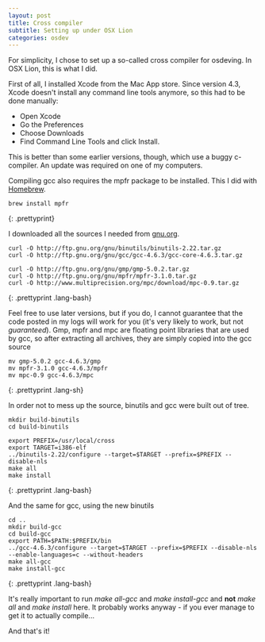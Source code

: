 ```yaml
---
layout: post
title: Cross compiler
subtitle: Setting up under OSX Lion
categories: osdev
---
```


For simplicity, I chose to set up a so-called cross compiler for osdeving.  In
OSX Lion, this is what I did.

First of all, I installed Xcode from the Mac App store.  Since version 4.3,
Xcode doesn't install any command line tools anymore, so this had to be done
manually:

- Open Xcode
- Go the Preferences
- Choose Downloads
- Find Command Line Tools and click Install.

This is better than some earlier versions, though, which use a buggy
c-compiler. An update was required on one of my computers.

Compiling gcc also requires the mpfr package to be installed. This I did with
[Homebrew](http://mxcl.github.com/homebrew/).

	brew install mpfr
{: .prettyprint}

I downloaded all the sources I needed from [gnu.org](http://gnu.org).

	curl -O http://ftp.gnu.org/gnu/binutils/binutils-2.22.tar.gz
	curl -O http://ftp.gnu.org/gnu/gcc/gcc-4.6.3/gcc-core-4.6.3.tar.gz
	
	curl -O http://ftp.gnu.org/gnu/gmp/gmp-5.0.2.tar.gz
	curl -O http://ftp.gnu.org/gnu/mpfr/mpfr-3.1.0.tar.gz
	curl -O http://www.multiprecision.org/mpc/download/mpc-0.9.tar.gz
{: .prettyprint .lang-bash}

Feel free to use later versions, but if you do, I cannot guarantee that the
code posted in my logs will work for you (it's very likely to work, but not
*guaranteed*).  Gmp, mpfr and mpc are floating point libraries that are used by
gcc, so after extracting all archives, they are simply copied into the gcc
source

	mv gmp-5.0.2 gcc-4.6.3/gmp
	mv mpfr-3.1.0 gcc-4.6.3/mpfr
	mv mpc-0.9 gcc-4.6.3/mpc
{: .prettyprint .lang-sh}

In order not to mess up the source, binutils and gcc were built out of tree.

	mkdir build-binutils
	cd build-binutils
	
	export PREFIX=/usr/local/cross
	export TARGET=i386-elf
	../binutils-2.22/configure --target=$TARGET --prefix=$PREFIX --disable-nls
	make all
	make install
{: .prettyprint .lang-bash}

And the same for gcc, using the new binutils

	cd ..
	mkdir build-gcc
	cd build-gcc
	export PATH=$PATH:$PREFIX/bin
	../gcc-4.6.3/configure --target=$TARGET --prefix=$PREFIX --disable-nls --enable-languages=c --without-headers
	make all-gcc
	make install-gcc
{: .prettyprint .lang-bash}

It's really important to run _make all-gcc_ and _make install-gcc_ and __not__
_make all_ and _make install_ here. It probably works anyway - if you ever
manage to get it to actually compile...

And that's it!
